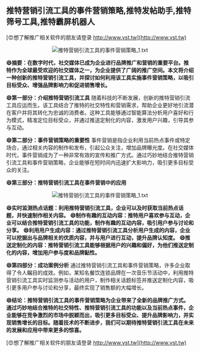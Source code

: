 ## **推特营销引流工具的事件营销策略,推特发帖助手,推特筛号工具,推特霸屏机器人**

[😍想了解推广相关软件的朋友请登录 http://www.vst.tw](http://www.vst.tw)

 <center><img src="https://vst.tw/MP4/tuiguang/png/6.png" alt="推特营销引流工具的事件营销策略_1.txt"></center>

**😄摘要：在数字时代，社交媒体已成为企业进行品牌推广和营销的重要平台。推特作为全球最受欢迎的社交媒体之一，为企业提供了广阔的推广空间。本文将介绍一种创新的推特营销引流工具，并探讨如何利用该工具实施事件营销策略，以吸引目标受众、增强品牌影响力和促进销售增长。**

**😄第一部分：介绍推特营销引流工具**
随着科技的不断发展，创新的推特营销引流工具应运而生。该工具结合了推特的社交特性和营销需求，帮助企业更好地引流潜在客户并将其转化为忠诚的消费者。这种工具能够通过智能算法分析用户喜好和行为模式，精准定位目标受众，并通过推送定制化的内容，激发用户兴趣，引导其参与互动。

**😄第二部分：事件营销策略的重要性**
事件营销是指企业利用当前热点事件或特定场合，通过相关内容的制作和发布，引起公众关注，增加品牌曝光度。在社交媒体时代，事件营销成为了一种非常有效的宣传和推广方式。通过巧妙地结合推特营销引流工具和事件营销策略，企业能够在短时间内迅速扩大影响力，吸引更多目标受众的关注。

**😄第三部分：推特营销引流工具在事件营销中的应用**

 <center><img src="https://vst.tw/MP4/tuiguang/png/3.png" alt="推特营销引流工具的事件营销策略_1.txt"></center>

**😄实时监测热点话题：利用推特营销引流工具，企业可以及时获取当前热点话题，并快速制作相关内容。**
**😄制作有趣的互动内容：推特用户喜欢参与互动，企业可以结合推特营销引流工具的功能，制作有趣的互动内容，吸引用户参与讨论和分享。**
**😄利用用户生成内容：通过推特营销引流工具分析用户生成的内容，企业可以挖掘出与品牌相关的优质内容，并与用户进行互动，提升品牌认知度。**
**😄推送定制化的内容：推特营销引流工具能够根据用户的兴趣和偏好，为他们推送定制化的内容，增加用户参与度和品牌黏性。**

**😄第四部分：成功案例分析**
通过推特营销引流工具和事件营销策略，许多企业取得了令人瞩目的成效。例如，某知名餐饮连锁品牌在一次音乐节活动中，利用推特营销引流工具实时监测参与活动的用户，制作相关话题标签并推送定制化内容，吸引更多用户参与讨论和分享，最终实现了销售额的大幅增长。

**😄结论：推特营销引流工具的事件营销策略为企业带来了全新的品牌推广方式。通过巧妙地结合推特的社交特性、推特营销引流工具的功能以及当前热点事件，企业能够在竞争激烈的市场中脱颖而出，吸引更多目标受众、提升品牌影响力，并实现销售增长的目标。随着技术的不断进步，我们可以期待推特营销引流工具在未来的发展和应用中带来更多的惊喜。**

[😍想了解推广相关软件的朋友请登录 http://www.vst.tw](http://www.vst.tw)



